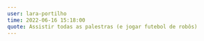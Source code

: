 ```yaml
---
user: lara-portilho
time: 2022-06-16 15:18:00
quote: Assistir todas as palestras (e jogar futebol de robôs)
---
```

